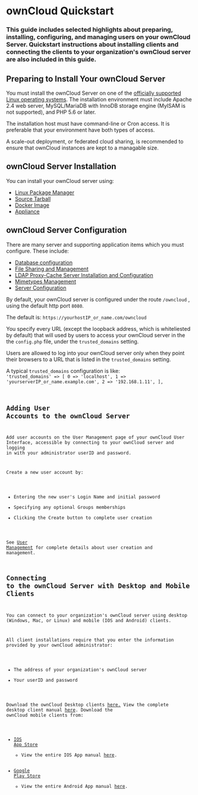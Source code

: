 ﻿# ownCloud Quickstart 
### This guide includes selected highlights about preparing, installing, configuring, and managing users on your ownCloud Server.  Quickstart instructions about installing clients and connecting the clients to your organization's ownCloud server are also included in this guide.
## Preparing to Install Your ownCloud Server

You must install the ownCloud Server on one of the [officially supported Linux operating systems](https://doc.owncloud.org/server/latest/admin_manual/installation/system_requirements.html).  The installation environment must include Apache 2.4 web server, MySQL/MariaDB with InnoDB storage engine (MyISAM is not supported), and PHP 5.6 or later.  

The installation host must have command-line or Cron access.  It is preferable that your environment have both types of access.

A scale-out deployment, or federated cloud sharing, is recommended to ensure that ownCloud instances are kept to a managable size.
## ownCloud Server Installation
You can install your ownCloud server using:
- [Linux Package Manager](https://doc.owncloud.org/server/latest/admin_manual/installation/linux_installation.html) 
- [Source Tarball](https://doc.owncloud.org/server/latest/admin_manual/installation/source_installation.html)
- [Docker Image](https://doc.owncloud.org/server/latest/admin_manual/installation/docker/)
- [Appliance](%28https://doc.owncloud.org/server/latest/admin_manual/appliance/installation.html%29) 

## ownCloud Server  Configuration
There are many server and supporting application items which you must configure.  These include:
- [Database configuration](https://doc.owncloud.org/server/latest/admin_manual/configuration/database/)
- [File Sharing and Management](https://doc.owncloud.org/server/latest/admin_manual/configuration/files/)
- [LDAP Proxy-Cache Server Installation and Configuration](https://doc.owncloud.org/server/latest/admin_manual/configuration/ldap/ldap_proxy_cache_server_setup.html)
- [Mimetypes Management](https://doc.owncloud.org/server/latest/admin_manual/configuration/mimetypes/index.html)
- [Server Configuration](https://doc.owncloud.org/server/latest/admin_manual/configuration/server/index.html)

By default, your ownCloud server is configured under the route 
``/owncloud`` , using the default http port ``8080``.

The default is: 
``https://yourhostIP_or_name.com/owncloud``

You specify every URL (except the loopback address, which is whiteliested by default) that will used by users to access your ownCloud server in the the ``config.php`` file, under the ``trusted_domains`` setting.     

Users are allowed to log into your ownCloud server only when they point their browsers to a URL that is listed in the `trusted_domains` setting.

A typical ``trusted_domains`` configuration is like:
<code>
			'trusted_domains' => [
			 0 => 'localhost',
			 1 => 'yourserverIP_or_name.example.com',
			 2 => '192.168.1.11',
		],

## Adding User Accounts to the ownCloud Server
Add user accounts on the User Management page of your ownCloud User Interface, accessible by connecting to your ownCloud server and logging in with your administrator userID and password.

Create a new user account by:
- Entering the new user's Login Name and initial password
- Specifying any optional Groups memberships
- Clicking the Create button to complete user creation

See [User Management](https://doc.owncloud.org/server/10.0/admin_manual/configuration/user/) for complete details about user creation and management.
## Connecting to the ownCloud Server with Desktop and Mobile Clients
You can connect to your organization's ownCloud server using desktop (Windows, Mac, or Linux)  and mobile (IOS and Android) clients.  

All client installations require that you enter the information provided by your ownCloud administrator:

- The address of your organization's ownCloud server
- Your userID and password

Download the ownCloud Desktop clients [here.](https://owncloud.org/download/)  View the complete desktop client manual [here](https://doc.owncloud.org/desktop/latest/).
Download the ownCloud mobile clients from:

- [IOS App Store](https://itunes.apple.com/us/app/owncloud/id543672169?ls=1&mt=8)   
	- View the entire IOS App manual [here](https://doc.owncloud.org/ios/).
- [Google Play Store](https://play.google.com/store/apps/details?id=com.owncloud.android)  
	- View the entire Android App manual [here](https://doc.owncloud.org/android/).
     

